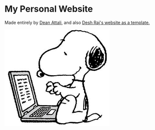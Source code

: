 # My Personal Website
Made entirely by [Dean Attali](https://github.com/daattali), and also [Desh Raj's website as a template.](https://desh2608.github.io/)



![Alt text](assets/img/snoopy_coding.jpg)
